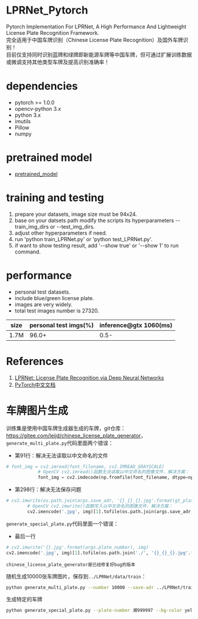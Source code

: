 # LPRNet_Pytorch
Pytorch Implementation For LPRNet, A High Performance And Lightweight License Plate Recognition Framework.  
完全适用于中国车牌识别（Chinese License Plate Recognition）及国外车牌识别！  
目前仅支持同时识别蓝牌和绿牌即新能源车牌等中国车牌，但可通过扩展训练数据或微调支持其他类型车牌及提高识别准确率！

# dependencies

- pytorch >= 1.0.0
- opencv-python 3.x
- python 3.x
- imutils
- Pillow
- numpy

# pretrained model

* [pretrained_model](./weights/)

# training and testing

1. prepare your datasets, image size must be 94x24.
2. base on your datsets path modify the scripts its hyperparameters --train_img_dirs or --test_img_dirs.
3. adjust other hyperparameters if need.
4. run 'python train_LPRNet.py' or 'python test_LPRNet.py'.
5. if want to show testing result, add '--show true' or '--show 1' to run command.

# performance

- personal test datasets.
- include blue/green license plate.
- images are very widely.
- total test images number is 27320.

|  size  | personal test imgs(%) | inference@gtx 1060(ms) |
| ------ | --------------------- | ---------------------- |
|  1.7M  |         96.0+         |          0.5-          |

# References

1. [LPRNet: License Plate Recognition via Deep Neural Networks](https://arxiv.org/abs/1806.10447v1)
2. [PyTorch中文文档](https://pytorch-cn.readthedocs.io/zh/latest/)

# 车牌图片生成
训练集是使用中国车牌生成器生成的车牌，git仓库：<https://gitee.com/leijd/chinese_license_plate_generator>，`generate_multi_plate.py`代码里面两个错误：
- 第91行：解决无法读取以中文命名的文件
```python
# font_img = cv2.imread(font_filename, cv2.IMREAD_GRAYSCALE)
            # OpenCV cv2.imread()函数无法读取以中文命名的图像文件，解决方案：
            font_img = cv2.imdecode(np.fromfile(font_filename, dtype=np.uint8), 0)
```

- 第298行：解决无法保存问题
```python
# cv2.imwrite(os.path.join(args.save_adr, '{}_{}_{}.jpg'.format(gt_plate_number, bg_color, is_double)), img)
        # OpenCV cv2.imwrite()函数写入以中文命名的图像文件，解决方案：
        cv2.imencode('.jpg', img)[1].tofile(os.path.join(args.save_adr, '{}_{}_{}.jpg'.format(gt_plate_number, bg_color, is_double)))
```


`generate_special_plate.py`代码里面一个错误：
- 最后一行
```python
# cv2.imwrite('{}.jpg'.format(args.plate_number), img)
cv2.imencode('.jpg', img)[1].tofile(os.path.join('./', '{}_{}_{}.jpg'.format(args.plate_number, args.bg_color, args.double)))
```

`chinese_license_plate_generator是已经修复好bug的版本`

随机生成10000张车牌图片，保存到`../LPRNet/data/train`：

```bash
python generate_multi_plate.py --number 10000 --save-adr ../LPRNet/train_data
```

生成特定的车牌
```bash
python generate_special_plate.py --plate-number 湘999997 --bg-color yellow
```
